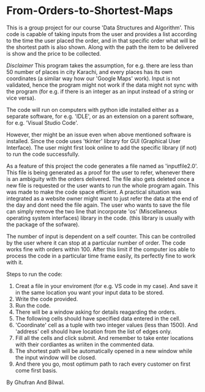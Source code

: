 # From-Orders-to-Shortest-Maps
This is a group project for our course 'Data Structures and Algorithm'. This code is capable of taking inputs from the user and provides a list according to the time the user placed the order, and in that specific order what will be the shortest path is also shown. Along with the path the item to be delivered is show and the price to be collected.

*Disclaimer*
This program takes the assumption, for e.g. there are less than 50 number of places in city Karachi, and every places has its own coordinates (a similar way how our 'Google Maps' work). Input is not validated, hence the program might not work if the data might not sync with the program (for e.g. if there is an integer as an input instead of a string or vice versa).

The code will run on computers with python idle installed either as a separate software, for e.g. 'IDLE', or as an extension on a parent software, for e.g. 'Visual Studio Code'.

However, ther might be an issue even when above mentioned software is installed. Since the code uses 'tkinter' library for GUI (Graphical User Interface). The user might first look online to add the specific library (if not) to run the code successfully.

As a feature of this project the code generates a file named as 'inputfile2.0'. This file is being generated as a proof for the user to refer, whenever there is an ambiguity with the orders delivered. The file also gets deleted once a new file is requested or the user wants to run the whole program again. This was made to make the code space efficient. A practical situation was integrated as a website owner might want to just refer the data at the end of the day and dont need the file again. The user who wants to save the file can simply remove the two line that incorporate 'os' (Miscellaneous operating system interfaces) library in the code. (this library is usually with the package of the sofware).

The number of input is dependent on a self counter. This can be controlled by the user where it can stop at a particular number of order. The code works fine with orders within 100. After this limit if the computer ios able to process the code in a particular time frame easily, its perfectly fine to work with it.

Steps to run the code:
1. Creat a file in your enviroment (for e.g. VS code in my case). And save it in the same location you want your input data to be stored.
2. Write the code provided.
3. Run the code.
4. There will be a window asking for details reagarding the orders.
5. The following cells should have specified data entered in the cell. 
6. 'Coordinate' cell as a tuple with two integer values (less than 1500). And 'address' cell should have location from the list of edges only. 
7. Fill all the cells and click submit. And remember to take enter locations with their cordiantes as wriiten in the commented data.
8. The shortest path will be automatically opened in a new window while the input window will be closed. 
9. And there you go, most optimum path to rach every customer on first come first basis.

By Ghufran And Bilwal.
